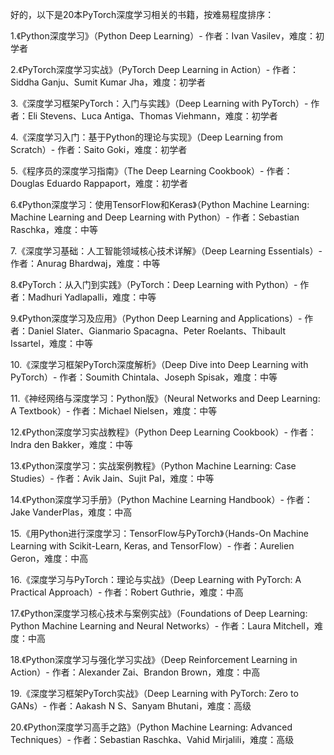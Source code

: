 好的，以下是20本PyTorch深度学习相关的书籍，按难易程度排序：

1.《Python深度学习》（Python Deep Learning）- 作者：Ivan Vasilev，难度：初学者

2.《PyTorch深度学习实战》（PyTorch Deep Learning in Action）- 作者：Siddha Ganju、Sumit Kumar Jha，难度：初学者

3.《深度学习框架PyTorch：入门与实践》（Deep Learning with PyTorch）- 作者：Eli Stevens、Luca Antiga、Thomas Viehmann，难度：初学者

4.《深度学习入门：基于Python的理论与实现》（Deep Learning from Scratch）- 作者：Saito Goki，难度：初学者

5.《程序员的深度学习指南》（The Deep Learning Cookbook）- 作者：Douglas Eduardo Rappaport，难度：初学者

6.《Python深度学习：使用TensorFlow和Keras》（Python Machine Learning: Machine Learning and Deep Learning with Python）- 作者：Sebastian Raschka，难度：中等

7.《深度学习基础：人工智能领域核心技术详解》（Deep Learning Essentials）- 作者：Anurag Bhardwaj，难度：中等

8.《PyTorch：从入门到实践》（PyTorch：Deep Learning with Python）- 作者：Madhuri Yadlapalli，难度：中等

9.《Python深度学习及应用》（Python Deep Learning and Applications）- 作者：Daniel Slater、Gianmario Spacagna、Peter Roelants、Thibault Issartel，难度：中等

10.《深度学习框架PyTorch深度解析》（Deep Dive into Deep Learning with PyTorch）- 作者：Soumith Chintala、Joseph Spisak，难度：中等

11.《神经网络与深度学习：Python版》（Neural Networks and Deep Learning: A Textbook）- 作者：Michael Nielsen，难度：中等

12.《Python深度学习实战教程》（Python Deep Learning Cookbook）- 作者：Indra den Bakker，难度：中等

13.《Python深度学习：实战案例教程》（Python Machine Learning: Case Studies）- 作者：Avik Jain、Sujit Pal，难度：中等

14.《Python深度学习手册》（Python Machine Learning Handbook）- 作者：Jake VanderPlas，难度：中高

15.《用Python进行深度学习：TensorFlow与PyTorch》（Hands-On Machine Learning with Scikit-Learn, Keras, and TensorFlow）- 作者：Aurelien Geron，难度：中高

16.《深度学习与PyTorch：理论与实战》（Deep Learning with PyTorch: A Practical Approach）- 作者：Robert Guthrie，难度：中高

17.《Python深度学习核心技术与案例实战》（Foundations of Deep Learning: Python Machine Learning and Neural Networks）- 作者：Laura Mitchell，难度：中高

18.《Python深度学习与强化学习实战》（Deep Reinforcement Learning in Action）- 作者：Alexander Zai、Brandon Brown，难度：中高

19.《深度学习框架PyTorch实战》（Deep Learning with PyTorch: Zero to GANs）- 作者：Aakash N S、Sanyam Bhutani，难度：高级

20.《Python深度学习高手之路》（Python Machine Learning: Advanced Techniques）- 作者：Sebastian Raschka、Vahid Mirjalili，难度：高级